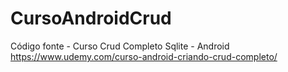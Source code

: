 # CursoAndroidCrud
Código fonte - Curso Crud Completo Sqlite - Android https://www.udemy.com/curso-android-criando-crud-completo/
